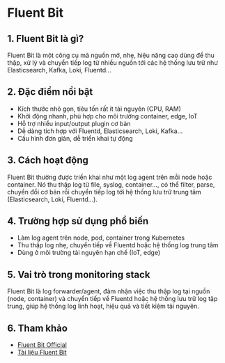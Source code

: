 # Fluent Bit

## 1. Fluent Bit là gì?
Fluent Bit là một công cụ mã nguồn mở, nhẹ, hiệu năng cao dùng để thu thập, xử lý và chuyển tiếp log từ nhiều nguồn tới các hệ thống lưu trữ như Elasticsearch, Kafka, Loki, Fluentd...

## 2. Đặc điểm nổi bật
- Kích thước nhỏ gọn, tiêu tốn rất ít tài nguyên (CPU, RAM)
- Khởi động nhanh, phù hợp cho môi trường container, edge, IoT
- Hỗ trợ nhiều input/output plugin cơ bản
- Dễ dàng tích hợp với Fluentd, Elasticsearch, Loki, Kafka...
- Cấu hình đơn giản, dễ triển khai tự động

## 3. Cách hoạt động
Fluent Bit thường được triển khai như một log agent trên mỗi node hoặc container. Nó thu thập log từ file, syslog, container..., có thể filter, parse, chuyển đổi cơ bản rồi chuyển tiếp log tới hệ thống lưu trữ trung tâm (Elasticsearch, Loki, Fluentd...).

## 4. Trường hợp sử dụng phổ biến
- Làm log agent trên node, pod, container trong Kubernetes
- Thu thập log nhẹ, chuyển tiếp về Fluentd hoặc hệ thống log trung tâm
- Dùng ở môi trường tài nguyên hạn chế (IoT, edge)

## 5. Vai trò trong monitoring stack
Fluent Bit là log forwarder/agent, đảm nhận việc thu thập log tại nguồn (node, container) và chuyển tiếp về Fluentd hoặc hệ thống lưu trữ log tập trung, giúp hệ thống log linh hoạt, hiệu quả và tiết kiệm tài nguyên.

## 6. Tham khảo
- [Fluent Bit Official](https://fluentbit.io/)
- [Tài liệu Fluent Bit](https://docs.fluentbit.io/manual/)